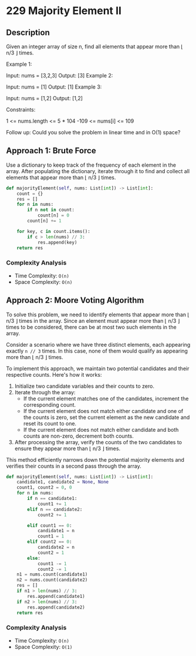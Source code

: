 # 229 Majority Element II

## Description

Given an integer array of size n, find all elements that appear more than ⌊ n/3 ⌋ times.

Example 1:

Input: nums = [3,2,3]
Output: [3]
Example 2:

Input: nums = [1]
Output: [1]
Example 3:

Input: nums = [1,2]
Output: [1,2]

Constraints:

1 <= nums.length <= 5 \* 104
-109 <= nums[i] <= 109

Follow up: Could you solve the problem in linear time and in O(1) space?

## Approach 1: Brute Force

Use a dictionary to keep track of the frequency of each element in the array.
After populating the dictionary, iterate through it to find and collect all elements that appear more than ⌊ n/3 ⌋ times.

```python
def majorityElement(self, nums: List[int]) -> List[int]:
    count = {}
    res = []
    for n in nums:
        if n not in count:
            count[n] = 0
        count[n] += 1

    for key, c in count.items():
        if c > len(nums) // 3:
            res.append(key)
    return res
```

### Complexity Analysis

- Time Complexity: `O(n)`
- Space Complexity: `O(n)`

## Approach 2: Moore Voting Algorithm

To solve this problem, we need to identify elements that appear more than ⌊ n/3 ⌋ times in the array. Since an element must appear more than ⌊ n/3 ⌋ times to be considered, there can be at most two such elements in the array.

Consider a scenario where we have three distinct elements, each appearing exactly `n // 3` times. In this case, none of them would qualify as appearing more than ⌊ n/3 ⌋ times.

To implement this approach, we maintain two potential candidates and their respective counts. Here's how it works:

1. Initialize two candidate variables and their counts to zero.
2. Iterate through the array:
   - If the current element matches one of the candidates, increment the corresponding count.
   - If the current element does not match either candidate and one of the counts is zero, set the current element as the new candidate and reset its count to one.
   - If the current element does not match either candidate and both counts are non-zero, decrement both counts.
3. After processing the array, verify the counts of the two candidates to ensure they appear more than ⌊ n/3 ⌋ times.

This method efficiently narrows down the potential majority elements and verifies their counts in a second pass through the array.

```python
def majorityElement(self, nums: List[int]) -> List[int]:
    candidate1, candidate2 = None, None
    count1, count2 = 0, 0
    for n in nums:
        if n == candidate1:
            count1 += 1
        elif n == candidate2:
            count2 += 1

        elif count1 == 0:
            candidate1 = n
            count1 = 1
        elif count2 == 0:
            candidate2 = n
            count2 = 1
        else:
            count1 -= 1
            count2 -= 1
    n1 = nums.count(candidate1)
    n2 = nums.count(candidate2)
    res = []
    if n1 > len(nums) // 3:
        res.append(candidate1)
    if n2 > len(nums) // 3:
        res.append(candidate2)
    return res
```

### Complexity Analysis

- Time Complexity: `O(n)`
- Space Complexity: `O(1)`
